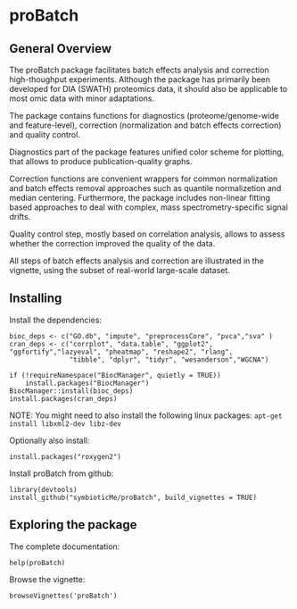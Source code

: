 # proBatch

## General Overview

The proBatch package facilitates batch effects analysis and correction high-thoughput experiments. 
Although the package has primarily been developed for DIA (SWATH) proteomics data, 
it should also be applicable to most omic data with minor adaptations.
    
The package contains functions for diagnostics (proteome/genome-wide and feature-level), 
correction (normalization and batch effects correction) and quality control.

Diagnostics part of the package features unified color scheme for plotting, 
    that allows to produce publication-quality graphs.

Correction functions are convenient wrappers for common normalization and batch 
effects removal approaches such as quantile normalizetion and median centering. 
Furthermore, the package includes non-linear fitting based approaches to deal 
with complex, mass spectrometry-specific signal drifts.

Quality control step, mostly based on correlation analysis, allows to assess whether 
the correction improved the quality of the data.

All steps of batch effects analysis and correction are illustrated in the vignette,
    using the subset of real-world large-scale dataset.

## Installing

Install the dependencies:

```
bioc_deps <- c("GO.db", "impute", "preprocessCore", "pvca","sva" )
cran_deps <- c("corrplot", "data.table", "ggplot2", "ggfortify","lazyeval", "pheatmap", "reshape2", "rlang", 
               "tibble", "dplyr", "tidyr", "wesanderson","WGCNA") 
               
if (!requireNamespace("BiocManager", quietly = TRUE))
    install.packages("BiocManager")
BiocManager::install(bioc_deps) 
install.packages(cran_deps)
```

NOTE: You might need to also install the following linux packages:
`apt-get install libxml2-dev libz-dev`

Optionally also install:

```
install.packages("roxygen2")
```


Install proBatch from github:

```
library(devtools)
install_github("symbioticMe/proBatch", build_vignettes = TRUE)
```

## Exploring the package

The complete documentation:
```
help(proBatch)
```

Browse the vignette:
```
browseVignettes('proBatch')
```